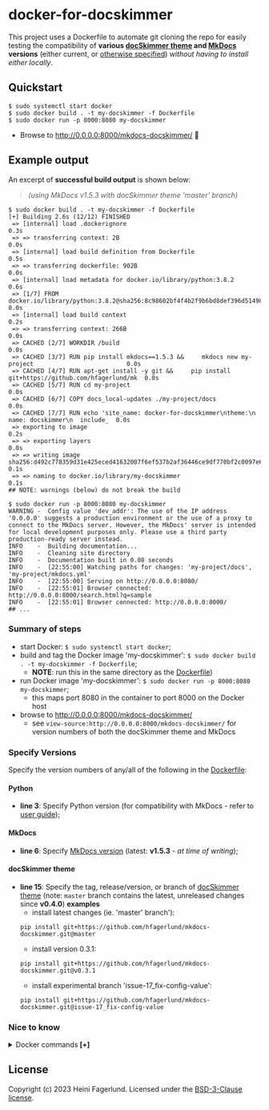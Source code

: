 # docker-for-docskimmer

This project uses a Dockerfile to automate git cloning the repo for easily testing the compatibility of **various [docSkimmer theme](https://github.com/hfagerlund/mkdocs-docskimmer) and [MkDocs](https://github.com/mkdocs/mkdocs) versions** (either current, or [otherwise specified](https://github.com/hfagerlund/docker-for-docskimmer#specify-versions)) *without having to install either locally*.

## Quickstart
```console
$ sudo systemctl start docker
$ sudo docker build . -t my-docskimmer -f Dockerfile
$ sudo docker run -p 8000:8080 my-docskimmer
```
* Browse to http://0.0.0.0:8000/mkdocs-docskimmer/ :tada:

## Example output
An excerpt of **successful build output** is shown below:
> *(using MkDocs v1.5.3 with docSkimmer theme 'master' branch)*

```console
$ sudo docker build . -t my-docskimmer -f Dockerfile
[+] Building 2.6s (12/12) FINISHED
 => [internal] load .dockerignore                                                                    0.3s
 => => transferring context: 2B                                                                      0.0s
 => [internal] load build definition from Dockerfile                                                 0.5s
 => => transferring dockerfile: 902B                                                                 0.0s
 => [internal] load metadata for docker.io/library/python:3.8.2                                      0.6s
 => [1/7] FROM docker.io/library/python:3.8.2@sha256:8c98602bf4f4b2f9b6bd8def396d5149821c59f8a69e74  0.0s
 => [internal] load build context                                                                    0.2s
 => => transferring context: 266B                                                                    0.0s
 => CACHED [2/7] WORKDIR /build                                                                      0.0s
 => CACHED [3/7] RUN pip install mkdocs==1.5.3 &&     mkdocs new my-project                          0.0s
 => CACHED [4/7] RUN apt-get install -y git &&     pip install git+https://github.com/hfagerlund/mk  0.0s
 => CACHED [5/7] RUN cd my-project                                                                   0.0s
 => CACHED [6/7] COPY docs_local-updates ./my-project/docs                                           0.0s
 => CACHED [7/7] RUN echo 'site_name: docker-for-docskimmer\ntheme:\n  name: docskimmer\n  include_  0.0s
 => exporting to image                                                                               0.2s
 => => exporting layers                                                                              0.0s
 => => writing image sha256:d492c778359d31e425eced41632007f6ef537b2af36446ce9df770bf2c0097e6         0.1s
 => => naming to docker.io/library/my-docskimmer                                                     0.1s
## NOTE: warnings (below) do not break the build

$ sudo docker run -p 8000:8080 my-docskimmer
WARNING -  Config value 'dev_addr': The use of the IP address '0.0.0.0' suggests a production environment or the use of a proxy to connect to the MkDocs server. However, the MkDocs' server is intended for local development purposes only. Please use a third party production-ready server instead.
INFO    -  Building documentation...
INFO    -  Cleaning site directory
INFO    -  Documentation built in 0.08 seconds
INFO    -  [22:55:00] Watching paths for changes: 'my-project/docs', 'my-project/mkdocs.yml'
INFO    -  [22:55:00] Serving on http://0.0.0.0:8080/
INFO    -  [22:55:01] Browser connected: http://0.0.0.0:8000/search.html?q=sample
INFO    -  [22:55:01] Browser connected: http://0.0.0.0:8000/
## ...
```

### Summary of steps
* start Docker: `$ sudo systemctl start docker`;
* build and tag the Docker image 'my-docskimmer': `$ sudo docker build . -t my-docskimmer -f Dockerfile`;
  * **NOTE**: run this in the same directory as the [Dockerfile](https://github.com/hfagerlund/docker-for-docskimmer/blob/main/Dockerfile))
* run Docker image 'my-docskimmer': `$ sudo docker run -p 8000:8080 my-docskimmer`;
  * this maps port 8080 in the container to port 8000 on the Docker host
* browse to http://0.0.0.0:8000/mkdocs-docskimmer/
  * see `view-source:http://0.0.0.0:8000/mkdocs-docskimmer/` for version numbers of both the docSkimmer theme and MkDocs

### Specify Versions
Specify the version numbers of any/all of the following in the [Dockerfile](https://github.com/hfagerlund/docker-for-docskimmer/blob/main/Dockerfile):
#### Python
* **line 3**: Specify Python version (for compatibility with MkDocs - refer to [user guide](https://www.mkdocs.org/user-guide/installation/));
#### MkDocs
* **line 6**: Specify [MkDocs version](https://github.com/mkdocs/mkdocs/releases/) (latest: **v1.5.3** - *at time of writing*);
#### docSkimmer theme
* **line 15**: Specify the tag, release/version, or branch of [docSkimmer theme](https://github.com/hfagerlund/mkdocs-docskimmer/releases) (note: `master` branch contains the latest, unreleased changes since **v0.4.0**)
  **examples**
  * install latest changes (ie. 'master' branch'):
  ```
  pip install git+https://github.com/hfagerlund/mkdocs-docskimmer.git@master
  ```
  * install version 0.3.1:
  ```
  pip install git+https://github.com/hfagerlund/mkdocs-docskimmer.git@v0.3.1
  ```
  * install experimental branch 'issue-17_fix-config-value':
  ```
  pip install git+https://github.com/hfagerlund/mkdocs-docskimmer.git@issue-17_fix-config-value
  ```


### Nice to know
<details>
  <summary>Docker commands<strong> [+]</strong></summary>

<br />

* List Docker images (eg. 'my-docskimmer'):
```console
$ sudo docker images
```

* List Docker containers:
```console
$ sudo docker container ls -a
```

* Remove Docker image 'my-docskimmer' once finished:
```console
$ sudo docker rmi -f my-docskimmer
```

* Stop Docker:
```console
$ sudo systemctl stop docker
```

* Check whether Docker is running:
```console
$ sudo systemctl status docker
```
</details>

## License
Copyright (c) 2023 Heini Fagerlund. Licensed under the [BSD-3-Clause license](https://github.com/hfagerlund/docker-for-docskimmer/blob/main/LICENSE).
